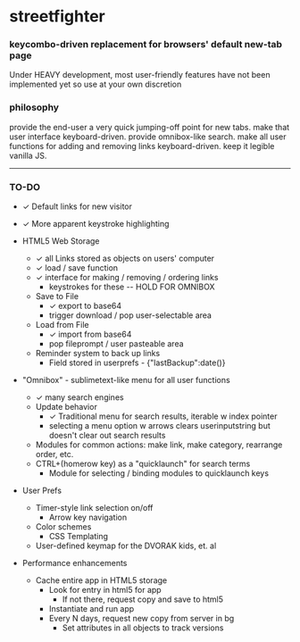 # streetfighter
### keycombo-driven replacement for browsers' default new-tab page

Under HEAVY development, most user-friendly features have not been implemented yet so use at your own discretion


### philosophy

provide the end-user a very quick jumping-off point for new tabs. make 
that user interface keyboard-driven. provide omnibox-like search. make 
all user functions for adding and removing links keyboard-driven. keep 
it legible vanilla JS. 

---

### TO-DO

- ✓ Default links for new visitor
- ✓ More apparent keystroke highlighting

- HTML5 Web Storage
	- ✓ all Links stored as objects on users' computer
	- ✓ load / save function 
	- ✓ interface for making / removing / ordering links
		- keystrokes for these -- HOLD FOR OMNIBOX
	- Save to File
		- ✓ export to base64
		- trigger download / pop user-selectable area
	- Load from File
		- ✓ import from base64
		- pop fileprompt / user pasteable area
	- Reminder system to back up links
		- Field stored in userprefs - {"lastBackup":date()}

- "Omnibox" - sublimetext-like menu for all user functions
	- ✓ many search engines
	- Update behavior
		- ✓ Traditional menu for search results, iterable w index pointer
		- selecting a menu option w arrows clears userinputstring but doesn't clear out search results
	- Modules for common actions: make link, make category, rearrange order, etc.  
	- CTRL+(homerow key) as a "quicklaunch" for search terms
		- Module for selecting / binding modules to quicklaunch keys

- User Prefs
	- Timer-style link selection on/off
		- Arrow key navigation
	- Color schemes
		- CSS Templating
	- User-defined keymap for the DVORAK kids, et. al

- Performance enhancements
	- Cache entire app in HTML5 storage
		- Look for entry in html5 for app
			- If not there, request copy and save to html5
		- Instantiate and run app
		- Every N days, request new copy from server in bg
			- Set attributes in all objects to track versions
